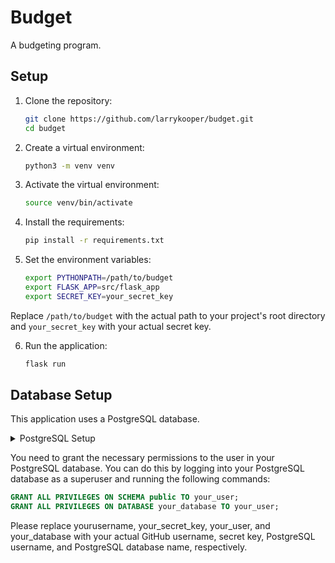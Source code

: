 # Budget
A budgeting program.

## Setup

1. Clone the repository:
    ```bash
    git clone https://github.com/larrykooper/budget.git
    cd budget
    ```

2. Create a virtual environment:
    ```bash
    python3 -m venv venv
    ```

3. Activate the virtual environment:
    ```bash
    source venv/bin/activate
    ```

4. Install the requirements:
    ```bash
    pip install -r requirements.txt
    ```

5. Set the environment variables:
    ```bash
    export PYTHONPATH=/path/to/budget
    export FLASK_APP=src/flask_app
    export SECRET_KEY=your_secret_key
    ```

Replace `/path/to/budget` with the actual path to your project's root directory and `your_secret_key` with your actual secret key.

6. Run the application:
    ```bash
    flask run
    ```

## Database Setup

This application uses a PostgreSQL database. 

<details>
<summary>PostgreSQL Setup</summary>

1. Install PostgreSQL:

    On macOS, you can use Homebrew:

    ```bash
    brew install postgresql
    ```

    On Ubuntu, you can use apt:

    ```bash
    sudo apt-get update
    sudo apt-get install postgresql postgresql-contrib
    ```

2. Start the PostgreSQL service:

    On macOS:

    ```bash
    brew services start postgresql
    ```

    On Ubuntu:

    ```bash
    sudo service postgresql start
    ```

3. Create a new PostgreSQL user:

    ```bash
    createuser --interactive --pwprompt
    ```

    When prompted, enter the name of your new user (e.g., `your_user`), and a password.

4. Create a new PostgreSQL database:

    ```bash
    createdb -O your_user your_database
    ```

    Replace `your_user` with the name of your PostgreSQL user, and `your_database` with the name of your new database.

</details>

You need to grant the necessary permissions to the user in your PostgreSQL database. You can do this by logging into your PostgreSQL database as a superuser and running the following commands:

```sql
GRANT ALL PRIVILEGES ON SCHEMA public TO your_user;
GRANT ALL PRIVILEGES ON DATABASE your_database TO your_user;

```

Please replace yourusername, your_secret_key, your_user, and your_database with your actual GitHub username, secret key, PostgreSQL username, and PostgreSQL database name, respectively.